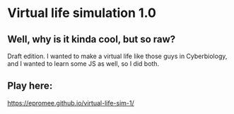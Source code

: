 

# Virtual life simulation 1.0

## Well, why is it kinda cool, but so raw?

Draft edition. I wanted to make a virtual life like those guys in Cyberbiology, and I wanted to learn some JS as well, so I did both.

## Play here:

https://epromee.github.io/virtual-life-sim-1/
